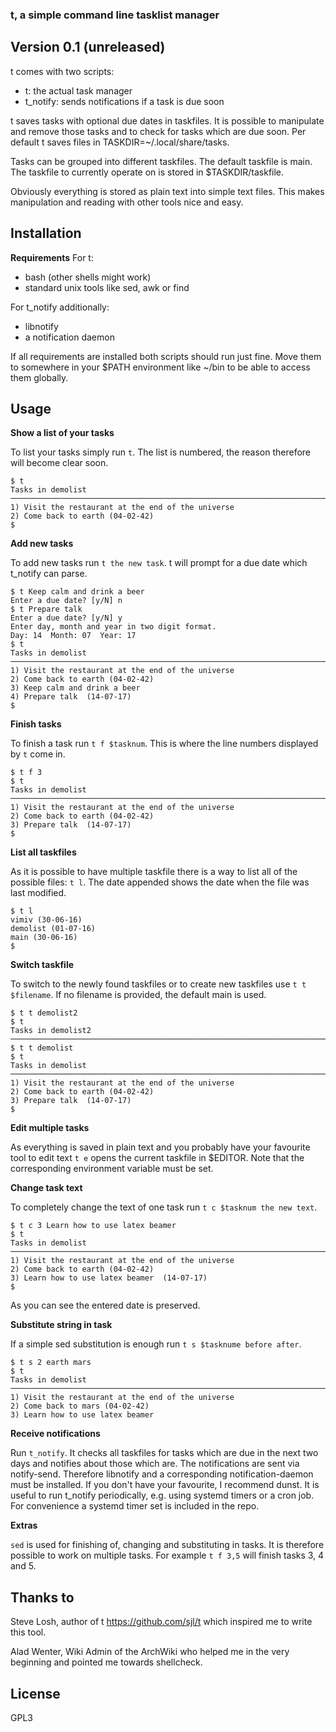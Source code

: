 ### t, a simple command line tasklist manager

## Version 0.1 (unreleased)

t comes with two scripts:

* t: the actual task manager
* t\_notify: sends notifications if a task is due soon

t saves tasks with optional due dates in taskfiles. It is possible to manipulate
and remove those tasks and to check for tasks which are due soon. Per default t
saves files in TASKDIR=~/.local/share/tasks.

Tasks can be grouped into different taskfiles. The default taskfile is main. The
taskfile to currently operate on is stored in $TASKDIR/taskfile.

Obviously everything is stored as plain text into simple text files. This makes
manipulation and reading with other tools nice and easy.

## Installation

**Requirements**
For t:

* bash (other shells might work)
* standard unix tools like sed, awk or find

For t\_notify additionally:

* libnotify
* a notification daemon

If all requirements are installed both scripts should run just fine. Move them
to somewhere in your $PATH environment like ~/bin to be able to access them
globally.

## Usage

**Show a list of your tasks**

To list your tasks simply run `t`. The list is numbered, the reason therefore
will become clear soon.

    $ t
    Tasks in demolist
    ────────────────────────────────────────────────────────────────────────────────
    1) Visit the restaurant at the end of the universe
    2) Come back to earth (04-02-42)
    $

**Add new tasks**

To add new tasks run `t the new task`. t will prompt for a due date which
t\_notify can parse.

    $ t Keep calm and drink a beer
    Enter a due date? [y/N] n
    $ t Prepare talk
    Enter a due date? [y/N] y
    Enter day, month and year in two digit format.
    Day: 14  Month: 07  Year: 17
    $ t
    Tasks in demolist
    ────────────────────────────────────────────────────────────────────────────────
    1) Visit the restaurant at the end of the universe
    2) Come back to earth (04-02-42)
    3) Keep calm and drink a beer
    4) Prepare talk  (14-07-17)
    $

**Finish tasks**

To finish a task run `t f $tasknum`. This is where the line numbers displayed by
`t` come in.

    $ t f 3
    $ t
    Tasks in demolist
    ────────────────────────────────────────────────────────────────────────────────
    1) Visit the restaurant at the end of the universe
    2) Come back to earth (04-02-42)
    3) Prepare talk  (14-07-17)
    $

**List all taskfiles**

As it is possible to have multiple taskfile there is a way to list all of the
possible files: `t l`. The date appended shows the date when the file was last
modified.

    $ t l
    vimiv (30-06-16)
    demolist (01-07-16)
    main (30-06-16)
    $

**Switch taskfile**

To switch to the newly found taskfiles or to create new taskfiles use `t t
$filename`. If no filename is provided, the default main is used.

    $ t t demolist2
    $ t
    Tasks in demolist2
    ────────────────────────────────────────────────────────────────────────────────
    $ t t demolist
    $ t
    Tasks in demolist
    ────────────────────────────────────────────────────────────────────────────────
    1) Visit the restaurant at the end of the universe
    2) Come back to earth (04-02-42)
    3) Prepare talk  (14-07-17)
    $

**Edit multiple tasks**

As everything is saved in plain text and you probably have your favourite tool
to edit text `t e` opens the current taskfile in $EDITOR. Note that the
corresponding environment variable must be set.


**Change task text**

To completely change the text of one task run `t c $tasknum the new text`.

    $ t c 3 Learn how to use latex beamer
    $ t
    Tasks in demolist
    ────────────────────────────────────────────────────────────────────────────────
    1) Visit the restaurant at the end of the universe
    2) Come back to earth (04-02-42)
    3) Learn how to use latex beamer  (14-07-17)
    $

As you can see the entered date is preserved.

**Substitute string in task**

If a simple sed substitution is enough run `t s $tasknume before after`.
    
    $ t s 2 earth mars
    $ t
    Tasks in demolist
    ────────────────────────────────────────────────────────────────────────────────
    1) Visit the restaurant at the end of the universe
    2) Come back to mars (04-02-42)
    3) Learn how to use latex beamer

**Receive notifications**

Run `t_notify`. It checks all taskfiles for tasks which are due in the next two
days and notifies about those which are. The notifications are sent via
notify-send. Therefore libnotify and a corresponding notification-daemon must be
installed. If you don't have your favourite, I recommend dunst. It is useful
to run t\_notify periodically, e.g. using systemd timers or a cron job. For
convenience a systemd timer set is included in the repo.

**Extras**

`sed` is used for finishing of, changing and substituting in tasks. It is
therefore possible to work on multiple tasks. For example `t f 3,5` will finish
tasks 3, 4 and 5.


## Thanks to
Steve Losh, author of t https://github.com/sjl/t which inspired me to write this
tool.

Alad Wenter, Wiki Admin of the ArchWiki who helped me in the very beginning and
pointed me towards shellcheck.

## License
GPL3
